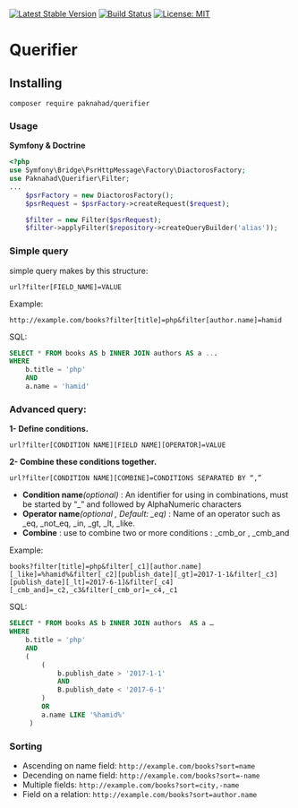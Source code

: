 [![Latest Stable Version](https://poser.pugx.org/paknahad/querifier/version)](https://packagist.org/packages/paknahad/querifier)
[![Build Status](https://travis-ci.org/paknahad/querifier.svg?branch=master)](https://travis-ci.org/paknahad/querifier)
[![License: MIT](https://img.shields.io/badge/License-MIT-blue.svg)](https://choosealicense.com/licenses/mit/)

Querifier
============

## Installing
```
composer require paknahad/querifier
```

### Usage
**Symfony & Doctrine**
```php
<?php
use Symfony\Bridge\PsrHttpMessage\Factory\DiactorosFactory;
use Paknahad\Querifier\Filter;
...
    $psrFactory = new DiactorosFactory();
    $psrRequest = $psrFactory->createRequest($request);

    $filter = new Filter($psrRequest);
    $filter->applyFilter($repository->createQueryBuilder('alias'));
```
### Simple query

simple query makes by this structure:
```http request
url?filter[FIELD_NAME]=VALUE
```
Example:
```http request
http://example.com/books?filter[title]=php&filter[author.name]=hamid
```
SQL:
```sql
SELECT * FROM books AS b INNER JOIN authors AS a ...
WHERE
    b.title = 'php'
    AND
    a.name = 'hamid'
```

### Advanced query:
**1- Define conditions.**
```http request
url?filter[CONDITION NAME][FIELD NAME][OPERATOR]=VALUE
```
**2- Combine these conditions together.**
```http request
url?filter[CONDITION NAME][COMBINE]=CONDITIONS SEPARATED BY “,”
```

- **Condition name**_(optional)_ : An identifier for using in combinations, must be started by “_”  and followed by AlphaNumeric characters
- **Operator name**_(optional , Default: \_eq)_ : Name of an operator such as _eq, _not_eq, _in, _gt, _lt, _like.
- **Combine** : use to combine two or more conditions : _cmb_or , _cmb_and

Example:
```http request
books?filter[title]=php&filter[_c1][author.name][_like]=%hamid%&filter[_c2][publish_date][_gt]=2017-1-1&filter[_c3][publish_date][_lt]=2017-6-1]&filter[_c4][_cmb_and]=_c2,_c3&filter[_cmb_or]=_c4,_c1
```
SQL:
```sql
SELECT * FROM books AS b INNER JOIN authors  AS a …
WHERE
    b.title = 'php' 
    AND
    (
        (
            b.publish_date > '2017-1-1'
            AND
            B.publish_date < '2017-6-1'
        )
        OR
        a.name LIKE '%hamid%'
     )
```

### Sorting 
- Ascending on name field: `http://example.com/books?sort=name`
- Decending on name field: `http://example.com/books?sort=-name`
- Multiple fields: `http://example.com/books?sort=city,-name`
- Field on a relation: `http://example.com/books?sort=author.name`
